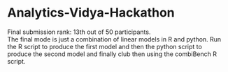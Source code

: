 # Analytics-Vidya-Hackathon
Final submission rank: 13th out of 50 participants.  
The final mode is just a combination of linear models in R and python.
Run the R script to produce the first model and then the python script to produce the second model and finally club then using the combiBench R script.
